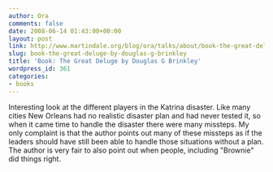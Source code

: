 ```yaml
---
author: Ora
comments: false
date: 2008-06-14 01:43:00+00:00
layout: post
link: http://www.martindale.org/blog/ora/talks/about/book-the-great-deluge-by-douglas-g-brinkley
slug: book-the-great-deluge-by-douglas-g-brinkley
title: 'Book: The Great Deluge by Douglas G Brinkley'
wordpress_id: 361
categories:
- books
---
```


Interesting look at the different players in the Katrina disaster. Like many cities New Orleans had no realistic disaster plan and had never tested it, so when it came time to handle the disaster there were many missteps. My only complaint is that the author points out many of these missteps as if the leaders should have still been able to handle those situations without a plan. The author is very fair to also point out when people, including "Brownie" did things right.
